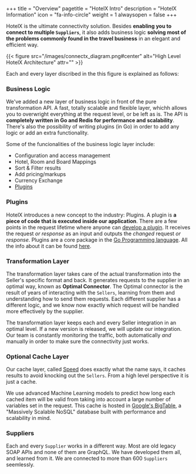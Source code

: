 +++
title = "Overview"
pagetitle = "HotelX Intro"
description = "HotelX Information"
icon = "fa-info-circle"
weight = 1
alwaysopen = false
+++

HotelX is the ultimate connectivity solution. Besides **enabling you to connect to multiple `Suppliers`**, it also adds business logic **solving most of the problems commonly found in the travel business** in an elegant and efficient way.

{{< figure src="/images/connectx_diagram.png#center" alt="High Level HotelX Architecture" attr="" >}}

Each and every layer discribed in the this figure is explained as follows:

### Business Logic

We've added a new layer of business logic in front of the pure transformation API. A fast, totally scalable and flexible layer, whichh allows you to overwright everything at the request level, or be left as is. The API is **completely written in Go and Redis for performance and scalability**. There's also the possibility of writing plugins (in Go) in order to add any logic or add an extra functionality.

Some of the funcionalities of the business logic layer include:

* Configuration and access management
* Hotel, Room and Board Mappings
* Sort & Filter results
* Add pricing/markups
* Currency Exchange
* [Plugins](#plugins)

### Plugins

HotelX introduces a new concept to the industry: Plugins. A plugin is **a piece of code that is executed inside our application**. There are a few points in the request lifetime where anyone can [develop a plugin](/hotelx/plugins/). It receives the request _or response_ as an input and outputs the _changed_ request _or response_. Plugins are a core package in the [Go Programming language](https://golang.org/). All the info about it can be found [here](https://golang.org/pkg/plugin/).

### Transformation Layer

The transformation layer takes care of the actual transformation into the Seller's specific format and back. It generates requests to the supplier in an optimal way, known as **Optimal Connector**. The Optimal connector is the result of years of interacting with the `Sellers`, learning from them and understanding how to send them requests. Each different supplier has a different logic, and we know now exactly which request will be handled more effectively by the supplier.

The transformation layer keeps each and every Seller integration in an optimal level. If a new version is released, we will update our integration. Our team is constantly monitoring the traffic, both automatically _and_ manually in order to make sure the connectivity just works.

### Optional Cache Layer

Our cache layer, called [Speed](https://www.travelgatex.com/products/speed.html) does exactly what the name says, it caches results to avoid knocking out the `Sellers`. From a high level perspective it is just a cache. 

We use advanced Machine Learning models to predict how long each cached item will be valid from taking into account a large number of variables set in the request. This cache is hosted in [Google's BigTable](https://cloud.google.com/bigtable/), a "Massively Scalable NoSQL" database built with performance and scalability in mind.

### Suppliers

Each and every `Supplier` works in a different way. Most are old legacy SOAP APIs and none of them are GraphQL. We have developed them all, and learned from it. We are connected to more than 600 `Suppliers` seemlessly.
